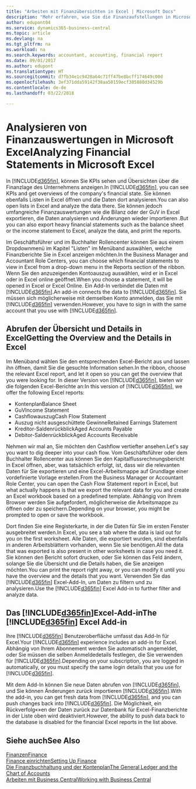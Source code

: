 ```yaml
---
title: "Arbeiten mit Finanzübersichten in Excel | Microsoft Docs"
description: "Mehr erfahren, wie Sie die Finanzaufstellungen in Microsoft Excel von  Business Central für eine Analyse öffnen können."
author: edupont04
ms.service: dynamics365-business-central
ms.topic: article
ms.devlang: na
ms.tgt_pltfrm: na
ms.workload: na
ms.search.keywords: accountant, accounting, financial report
ms.date: 09/01/2017
ms.author: edupont
ms.translationtype: HT
ms.sourcegitcommit: d7fb34e1c9428a64c71ff47be8bcff174649c00d
ms.openlocfilehash: 3ef371dda59142f38aa50159ecf305880d34529b
ms.contentlocale: de-de
ms.lasthandoff: 03/22/2018

---
```

# <a name="analyzing-financial-statements-in-microsoft-excel"></a><span data-ttu-id="3261b-103">Analysieren von Finanzauswertungen in Microsoft Excel</span><span class="sxs-lookup"><span data-stu-id="3261b-103">Analyzing Financial Statements in Microsoft Excel</span></span>
<span data-ttu-id="3261b-104">In [!INCLUDE[d365fin](includes/d365fin_md.md)], können Sie KPIs sehen und Übersichten über die Finanzlage des Unternehmens anzeigen.</span><span class="sxs-lookup"><span data-stu-id="3261b-104">In [!INCLUDE[d365fin](includes/d365fin_md.md)], you can see KPIs and get overviews of the company's financial state.</span></span> <span data-ttu-id="3261b-105">Sie können ebenfalls Listen in Excel öffnen und die Daten dort analysieren.</span><span class="sxs-lookup"><span data-stu-id="3261b-105">You can also open lists in Excel and analyze the data there.</span></span> <span data-ttu-id="3261b-106">Sie können jedoch umfangreiche Finanzauswertungen wie die Bilanz oder der GuV in Excel exportieren, die Daten analysieren und Änderungen wieder importieren .</span><span class="sxs-lookup"><span data-stu-id="3261b-106">But you can also export heavy financial statements such as the balance sheet or the income statement to Excel, analyze the data, and print the reports.</span></span>  

<span data-ttu-id="3261b-107">Im Geschäftsführer und im Buchhalter Rollencenter können Sie aus einem Dropdownmenü im Kapitel "Listen" im Menüband auswählen, welche Finanzberichte Sie in Excel anzeigen möchten.</span><span class="sxs-lookup"><span data-stu-id="3261b-107">In the Business Manager and Accountant Role Centers, you can choose which financial statements to view in Excel from a drop-down menu in the Reports section of the ribbon.</span></span> <span data-ttu-id="3261b-108">Wenn Sie den anzuzeigenden Kontoauszug auswählen, wird er in Excel oder in Excel online geöffnet.</span><span class="sxs-lookup"><span data-stu-id="3261b-108">When you choose a statement, it will be opened in Excel or Excel Online.</span></span> <span data-ttu-id="3261b-109">Ein Add-In verbindet die Daten mit [!INCLUDE[d365fin](includes/d365fin_md.md)].</span><span class="sxs-lookup"><span data-stu-id="3261b-109">An add-in connects the data to [!INCLUDE[d365fin](includes/d365fin_md.md)].</span></span> <span data-ttu-id="3261b-110">Sie müssen sich möglicherweise mit demselben Konto anmelden, das Sie mit [!INCLUDE[d365fin](includes/d365fin_md.md)] verwenden.</span><span class="sxs-lookup"><span data-stu-id="3261b-110">However, you have to sign in with the same account that you use with [!INCLUDE[d365fin](includes/d365fin_md.md)].</span></span>  

## <a name="getting-the-overview-and-the-details-in-excel"></a><span data-ttu-id="3261b-111">Abrufen der Übersicht und Details in Excel</span><span class="sxs-lookup"><span data-stu-id="3261b-111">Getting the Overview and the Details in Excel</span></span>
<span data-ttu-id="3261b-112">Im Menüband wählen Sie den entsprechenden Excel-Bericht aus und lassen ihn öffnen, damit Sie die gesuchte Information sehen.</span><span class="sxs-lookup"><span data-stu-id="3261b-112">In the ribbon, choose the relevant Excel report, and let it open so you can get the overview that you were looking for.</span></span> <span data-ttu-id="3261b-113">In dieser Version von [!INCLUDE[d365fin](includes/d365fin_md.md)], bieten wir die folgenden Excel-Berichte an:</span><span class="sxs-lookup"><span data-stu-id="3261b-113">In this version of [!INCLUDE[d365fin](includes/d365fin_md.md)], we offer the following Excel reports:</span></span>

- <span data-ttu-id="3261b-114">Kontenplan</span><span class="sxs-lookup"><span data-stu-id="3261b-114">Balance Sheet</span></span>  
- <span data-ttu-id="3261b-115">GuV</span><span class="sxs-lookup"><span data-stu-id="3261b-115">Income Statement</span></span>  
- <span data-ttu-id="3261b-116">Cashflowauszug</span><span class="sxs-lookup"><span data-stu-id="3261b-116">Cash Flow Statement</span></span>  
- <span data-ttu-id="3261b-117">Auszug nicht ausgeschüttete Gewinne</span><span class="sxs-lookup"><span data-stu-id="3261b-117">Retained Earnings Statement</span></span>  
- <span data-ttu-id="3261b-118">Kreditor-Saldenrückblick</span><span class="sxs-lookup"><span data-stu-id="3261b-118">Aged Accounts Payable</span></span>  
- <span data-ttu-id="3261b-119">Debitor-Saldenrückblick</span><span class="sxs-lookup"><span data-stu-id="3261b-119">Aged Accounts Receivable</span></span>  

<span data-ttu-id="3261b-120">Nehmen wir mal an, Sie möchten den Cashflow vertiefter ansehen.</span><span class="sxs-lookup"><span data-stu-id="3261b-120">Let's say you want to dig deeper into your cash flow.</span></span> <span data-ttu-id="3261b-121">Vom Geschäftsführer oder dem Buchhalter Rollencenter aus können Sie den Kapitalflussrechnungsbericht in Excel öffnen, aber, was tatsächlich erfolgt, ist, dass wir die relevanten Daten für Sie exportieren und eine Excel-Arbeitsmappe auf Grundlage einer vordefinierte Vorlage erstellen.</span><span class="sxs-lookup"><span data-stu-id="3261b-121">From the Business Manager or Accountant Role Center, you can open the Cash Flow Statement report in Excel, but what actually happens is that we export the relevant data for you and create an Excel workbook based on a predefined template.</span></span> <span data-ttu-id="3261b-122">Abhängig von Ihrem Browser werden Sie aufgefordert, möglicherweise die Arbeitsmappe zu öffnen oder zu speichern.</span><span class="sxs-lookup"><span data-stu-id="3261b-122">Depending on your browser, you might be prompted to open or save the workbook.</span></span>  

<span data-ttu-id="3261b-123">Dort finden Sie eine Registerkarte, in der die Daten für Sie im ersten Fenster ausgebreitet werden.</span><span class="sxs-lookup"><span data-stu-id="3261b-123">In Excel, you see a tab where the data is laid out for you on the first worksheet.</span></span> <span data-ttu-id="3261b-124">Alle Daten, die exportiert wurden, sind ebenfalls in anderen Arbeitsblättern vorhanden, wenn Sie sie benötigen.</span><span class="sxs-lookup"><span data-stu-id="3261b-124">All the data that was exported is also present in other worksheets in case you need it.</span></span> <span data-ttu-id="3261b-125">Sie können den Bericht sofort drucken, oder Sie können das Feld ändern, solange Sie die Übersicht und die Details haben, die Sie anzeigen möchten.</span><span class="sxs-lookup"><span data-stu-id="3261b-125">You can print the report right away, or you can modify it until you have the overview and the details that you want.</span></span> <span data-ttu-id="3261b-126">Verwenden Sie das [!INCLUDE[d365fin](includes/d365fin_md.md)] Excel-Add-In, um Daten zu filtern und zu analysieren.</span><span class="sxs-lookup"><span data-stu-id="3261b-126">Use the [!INCLUDE[d365fin](includes/d365fin_md.md)] Excel Add-in to further filter and analyze data.</span></span>  

## <a name="the-included365finincludesd365finmdmd-excel-add-in"></a><span data-ttu-id="3261b-127">Das [!INCLUDE[d365fin](includes/d365fin_md.md)]Excel-Add-in</span><span class="sxs-lookup"><span data-stu-id="3261b-127">The [!INCLUDE[d365fin](includes/d365fin_md.md)] Excel Add-in</span></span>
<span data-ttu-id="3261b-128">Ihre [!INCLUDE[d365fin](includes/d365fin_md.md)] Benutzeroberfläche umfasst das Add-In für Excel.</span><span class="sxs-lookup"><span data-stu-id="3261b-128">Your [!INCLUDE[d365fin](includes/d365fin_md.md)] experience includes an add-in for Excel.</span></span> <span data-ttu-id="3261b-129">Abhängig von Ihrem Abonnement werden Sie automatisch angemeldet, oder Sie müssen die selben Anmeldedetails festlegen, die Sie verwenden für [!INCLUDE[d365fin](includes/d365fin_md.md)].</span><span class="sxs-lookup"><span data-stu-id="3261b-129">Depending on your subscription, you are logged in automatically, or you must specify the same login details that you use for [!INCLUDE[d365fin](includes/d365fin_md.md)].</span></span>  

<span data-ttu-id="3261b-130">Mit dem Add-In können Sie neue Daten abrufen von [!INCLUDE[d365fin](includes/d365fin_md.md)], und Sie können Änderungen zurück importieren [!INCLUDE[d365fin](includes/d365fin_md.md)].</span><span class="sxs-lookup"><span data-stu-id="3261b-130">With the add-in, you can get fresh data from [!INCLUDE[d365fin](includes/d365fin_md.md)], and you can push changes back into [!INCLUDE[d365fin](includes/d365fin_md.md)].</span></span> <span data-ttu-id="3261b-131">Die Möglichkeit, ein Rückverfolg«»en der Daten zurück zur Datenbank für Excel-Finanzberichte in der Liste oben wird deaktiviert.</span><span class="sxs-lookup"><span data-stu-id="3261b-131">However, the ability to push data back to the database is disabled for the financial Excel reports in the list above.</span></span>  

## <a name="see-also"></a><span data-ttu-id="3261b-132">Siehe auch</span><span class="sxs-lookup"><span data-stu-id="3261b-132">See Also</span></span>
[<span data-ttu-id="3261b-133">Finanzen</span><span class="sxs-lookup"><span data-stu-id="3261b-133">Finance</span></span>](finance.md)  
[<span data-ttu-id="3261b-134">Finance einrichten</span><span class="sxs-lookup"><span data-stu-id="3261b-134">Setting Up Finance</span></span>](finance-setup-finance.md)  
[<span data-ttu-id="3261b-135">Die Finanzbuchhaltung und der Kontenplan</span><span class="sxs-lookup"><span data-stu-id="3261b-135">The General Ledger and the Chart of Accounts</span></span>](finance-general-ledger.md)  
[<span data-ttu-id="3261b-136">Arbeiten mit  Business Central</span><span class="sxs-lookup"><span data-stu-id="3261b-136">Working with Business Central</span></span>](ui-work-product.md)  

